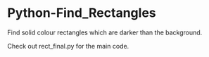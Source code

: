 # Python-Find_Rectangles
Find solid colour rectangles which are darker than the background.

Check out rect_final.py for the main code.
